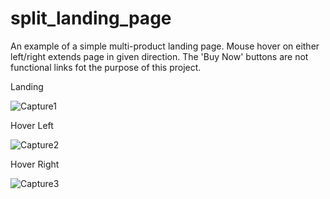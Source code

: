 # split_landing_page
An example of a simple multi-product landing page. Mouse hover on either left/right extends page in given direction.
The 'Buy Now' buttons are not functional links fot the purpose of this project.



Landing

![Capture1](https://github.com/daviskj/split_landing_page/assets/98443655/e1b2399b-6432-4d0d-b8ae-d1245cede964)

Hover Left

![Capture2](https://github.com/daviskj/split_landing_page/assets/98443655/7c936c97-65a5-4819-9b77-c9a1a94ec85d)

Hover Right

![Capture3](https://github.com/daviskj/split_landing_page/assets/98443655/a536daf0-9aa0-426e-ad88-e390e4f5c7b2)
